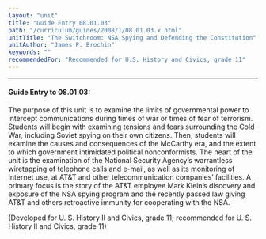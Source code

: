 ```yaml
---
layout: "unit"
title: "Guide Entry 08.01.03"
path: "/curriculum/guides/2008/1/08.01.03.x.html"
unitTitle: "The Switchroom: NSA Spying and Defending the Constitution"
unitAuthor: "James P. Brochin"
keywords: ""
recommendedFor: "Recommended for U.S. History and Civics, grade 11"
---
```

<body>
<hr/>
<h4>
Guide Entry to 08.01.03:
</h4>
<p>
The purpose of this unit is to examine the limits of governmental power to intercept communications during times of war or times of fear of terrorism. Students will begin with examining tensions and fears surrounding the Cold War, including Soviet spying on their own citizens. Then, students will examine the causes and consequences of the McCarthy era, and the extent to which government intimidated political nonconformists. The heart of the unit is the examination of the National Security Agency’s warrantless wiretapping of telephone calls and e-mail, as well as its monitoring of Internet use, at AT&amp;T and other telecommunication companies’ facilities. A primary focus is the story of the AT&amp;T employee Mark Klein’s discovery and exposure of the NSA spying program and the recently passed law giving AT&amp;T and others retroactive immunity for cooperating with the NSA.
</p>
<p>
(Developed for U. S. History II and Civics, grade 11; recommended for U. S. History II and Civics, grade 11)
</p>
</body>
